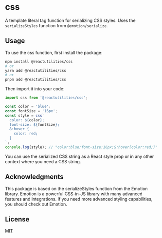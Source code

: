 # css

A template literal tag function for serializing CSS styles. Uses the `serializeStyles` function from `@emotion/serialize`.

## Usage

To use the css function, first install the package:

```bash
npm install @reactutilities/css
# or
yarn add @reactutilities/css
# or
pnpm add @reactutilities/css
```

Then import it into your code:

```typescript
import css from '@reactutilities/css';

const color = 'blue';
const fontSize = '16px';
const style = css`
  color: ${color};
  font-size: ${fontSize};
  &:hover {
    color: red;
  }
`;
console.log(style); // "color:blue;font-size:16px;&:hover{color:red;}"
```

You can use the serialized CSS string as a React style prop or in any other context where you need a CSS string.

## Acknowledgments

This package is based on the serializeStyles function from the Emotion library. Emotion is a powerful CSS-in-JS library with many advanced features and integrations. If you need more advanced styling capabilities, you should check out Emotion.

## License

[MIT](https://choosealicense.com/licenses/mit/)
